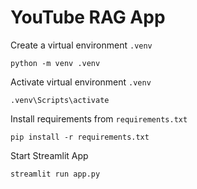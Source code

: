 # YouTube RAG App

Create a virtual environment `.venv`
```
python -m venv .venv
```

Activate virtual environment `.venv`
```
.venv\Scripts\activate
```

Install requirements from `requirements.txt`
```
pip install -r requirements.txt
```

Start Streamlit App
```
streamlit run app.py
```

